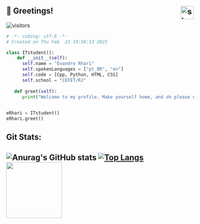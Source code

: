 <h2>👋 Greetings! <img src="https://cdn160.picsart.com/upscale-278626435004211.png" alt="sleeping sakamoto" height="35px" align="right"></h2>

![visitors](https://visitor-badge.laobi.icu/badge?page_id=E-rhari)
```python
# -*- coding: utf-8 -*-
# Created on Thu Feb  23 19:58:13 2023

class ITstudent():
    def __init__(self):
      self.name = "Evandro Rhari"
      self.spokenLanguages = ["pt_BR", "en"]
      self.code = [Cpp, Python, HTML, CSS]
      self.school = "CEFET/RJ"
      
   def greet(self):
      print("Welcome to my profile. Make yourself home, and oh please excuse the mess.") 
      

eRhari = ITstudent()
eRhari.greet()
```
<h2>Git Stats:<h2>

![Anurag's GitHub stats](https://github-readme-stats.vercel.app/api?username=E-rhari&show_icons=true&theme=dark)
[![Top Langs](https://github-readme-stats.vercel.app/api/top-langs/?username=E-rhari&layout=compact&theme=dark)](https://github.com/anuraghazra/github-readme-stats)
<img src="https://64.media.tumblr.com/353bdd9f416e49a9b013e7876163e518/b32531cd71fec458-a9/s640x960/e35ed593411d186a191f577d215759273b46d2c2.gif" width="150px">
